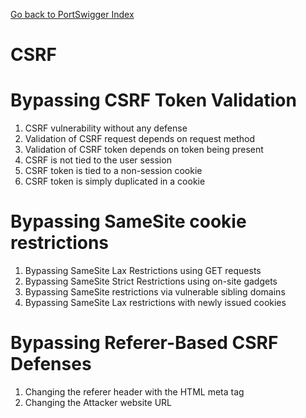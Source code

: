 [Go back to PortSwigger Index](index)

# CSRF


# Bypassing CSRF Token Validation

1. CSRF vulnerability without any defense
2. Validation of CSRF request depends on request method
3. Validation of CSRF token depends on token being present
4. CSRF is not tied to the user session
5. CSRF token is tied to a non-session cookie
6. CSRF token is simply duplicated in a cookie

# Bypassing SameSite cookie restrictions

1. Bypassing SameSite Lax Restrictions using GET requests
2. Bypassing SameSite Strict Restrictions using on-site gadgets
3. Bypassing SameSite restrictions via vulnerable sibling domains
4. Bypassing SameSite Lax restrictions with newly issued cookies

# Bypassing Referer-Based CSRF Defenses

1. Changing the referer header with the HTML meta tag
2. Changing the Attacker website URL
